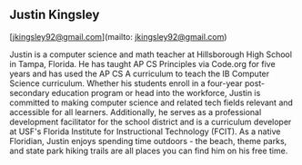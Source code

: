 ## Justin Kingsley

[jkingsley92@gmail.com](mailto: jkingsley92@gmail.com)

Justin is a computer science and math teacher at Hillsborough High School in Tampa, Florida. He has taught AP CS Principles via Code.org for five years and has used the AP CS A curriculum to teach the IB Computer Science curriculum. Whether his students enroll in a four-year post-secondary education program or head into the workforce, Justin is committed to making computer science and related tech fields relevant and accessible for all learners. Additionally, he serves as a professional development facilitator for the school district and is a curriculum developer at USF's Florida Institute for Instructional Technology (FCIT). As a native Floridian, Justin enjoys spending time outdoors - the beach, theme parks, and state park hiking trails are all places you can find him on his free time. 